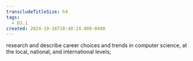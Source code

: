 ```yaml
---
transcludeTitleSize: h4
tags:
  - D3.1
created: 2024-10-16T10:48:14.000-0400
---
```

research and describe career choices and trends in computer science, at the local, national, and international levels;